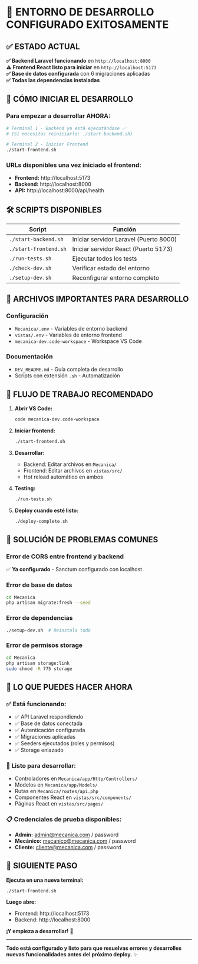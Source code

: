 # 🎉 ENTORNO DE DESARROLLO CONFIGURADO EXITOSAMENTE

## ✅ ESTADO ACTUAL

**✅ Backend Laravel funcionando** en `http://localhost:8000`  
**⚠️ Frontend React listo para iniciar** en `http://localhost:5173`  
**✅ Base de datos configurada** con 6 migraciones aplicadas  
**✅ Todas las dependencias instaladas**

## 🚀 CÓMO INICIAR EL DESARROLLO

### Para empezar a desarrollar AHORA:

```bash
# Terminal 1 - Backend ya está ejecutándose ✅
# (Si necesitas reiniciarlo: ./start-backend.sh)

# Terminal 2 - Iniciar Frontend
./start-frontend.sh
```

### URLs disponibles una vez iniciado el frontend:
- **Frontend:** http://localhost:5173
- **Backend:** http://localhost:8000  
- **API:** http://localhost:8000/api/health

## 🛠️ SCRIPTS DISPONIBLES

| Script | Función |
|--------|---------|
| `./start-backend.sh` | Iniciar servidor Laravel (Puerto 8000) |
| `./start-frontend.sh` | Iniciar servidor React (Puerto 5173) |
| `./run-tests.sh` | Ejecutar todos los tests |
| `./check-dev.sh` | Verificar estado del entorno |
| `./setup-dev.sh` | Reconfigurar entorno completo |

## 📁 ARCHIVOS IMPORTANTES PARA DESARROLLO

### Configuración
- `Mecanica/.env` - Variables de entorno backend
- `vistas/.env` - Variables de entorno frontend
- `mecanica-dev.code-workspace` - Workspace VS Code

### Documentación
- `DEV_README.md` - Guía completa de desarrollo
- Scripts con extensión `.sh` - Automatización

## 🔧 FLUJO DE TRABAJO RECOMENDADO

1. **Abrir VS Code:**
   ```bash
   code mecanica-dev.code-workspace
   ```

2. **Iniciar frontend:**
   ```bash
   ./start-frontend.sh
   ```

3. **Desarrollar:**
   - Backend: Editar archivos en `Mecanica/`
   - Frontend: Editar archivos en `vistas/src/`
   - Hot reload automático en ambos

4. **Testing:**
   ```bash
   ./run-tests.sh
   ```

5. **Deploy cuando esté listo:**
   ```bash
   ./deploy-complete.sh
   ```

## 🐛 SOLUCIÓN DE PROBLEMAS COMUNES

### Error de CORS entre frontend y backend
✅ **Ya configurado** - Sanctum configurado con localhost

### Error de base de datos  
```bash
cd Mecanica
php artisan migrate:fresh --seed
```

### Error de dependencias
```bash
./setup-dev.sh  # Reinstala todo
```

### Error de permisos storage
```bash
cd Mecanica
php artisan storage:link
sudo chmod -R 775 storage
```

## 🎯 LO QUE PUEDES HACER AHORA

### ✅ Está funcionando:
- ✅ API Laravel respondiendo
- ✅ Base de datos conectada  
- ✅ Autenticación configurada
- ✅ Migraciones aplicadas
- ✅ Seeders ejecutados (roles y permisos)
- ✅ Storage enlazado

### 🔧 Listo para desarrollar:
- Controladores en `Mecanica/app/Http/Controllers/`
- Modelos en `Mecanica/app/Models/`
- Rutas en `Mecanica/routes/api.php`
- Componentes React en `vistas/src/components/`
- Páginas React en `vistas/src/pages/`

### 📋 Credenciales de prueba disponibles:
- **Admin:** admin@mecanica.com / password
- **Mecánico:** mecanico@mecanica.com / password  
- **Cliente:** cliente@mecanica.com / password

## 🎊 SIGUIENTE PASO

**Ejecuta en una nueva terminal:**
```bash
./start-frontend.sh
```

**Luego abre:**
- Frontend: http://localhost:5173
- Backend: http://localhost:8000

**¡Y empieza a desarrollar!** 🚀

---

**Todo está configurado y listo para que resuelvas errores y desarrolles nuevas funcionalidades antes del próximo deploy.** ✨
